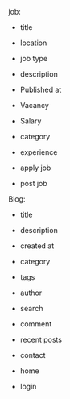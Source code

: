 job:
   - title
   - location
   - job type
   - description
   - Published at
   - Vacancy
   - Salary
   - category
   - experience

   - apply job
   - post job

Blog:
   - title
   - description
   - created at
   - category
   - tags
   - author

   - search
   - comment
   - recent posts

- contact
- home

- login

